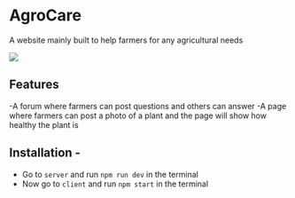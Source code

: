 # AgroCare

A website mainly built to help farmers for any agricultural needs

<img src="images/post1.png">

## Features

-A forum where farmers can post questions and others can answer
-A page where farmers can post a photo of a plant and the page will show how healthy the plant is


## Installation - 

- Go to `server` and run `npm run dev` in the terminal
- Now go to `client` and run `npm start` in the terminal
